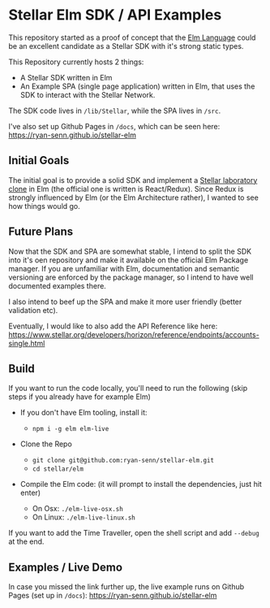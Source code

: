 # Stellar Elm SDK / API Examples

This repository started as a proof of concept that the [Elm Language](http://elm-lang.org) could be an excellent candidate as a Stellar SDK with it's strong static types.

This Repository currently hosts 2 things:
- A Stellar SDK written in Elm
- An Example SPA (single page application) written in Elm, that uses the SDK to interact with the Stellar Network.

The SDK code lives in `/lib/Stellar`, while the SPA lives in `/src`.

I've also set up Github Pages in `/docs`, which can be seen here: https://ryan-senn.github.io/stellar-elm

## Initial Goals

The initial goal is to provide a solid SDK and implement a [Stellar laboratory clone](https://www.stellar.org/laboratory/#explorer?resource=accounts&endpoint=single&network=test) in Elm (the official one is written is React/Redux).
Since Redux is strongly influenced by Elm (or the Elm Architecture rather), I wanted to see how things would go.

## Future Plans

Now that the SDK and SPA are somewhat stable, I intend to split the SDK into it's oen repository and make it available on the official Elm Package manager.
If you are unfamiliar with Elm, documentation and semantic versioning are enforced by the package manager, so I intend to have well documented examples there.

I also intend to beef up the SPA and make it more user friendly (better validation etc).

Eventually, I would like to also add the API Reference like here: https://www.stellar.org/developers/horizon/reference/endpoints/accounts-single.html

## Build

If you want to run the code locally, you'll need to run the following (skip steps if you already have for example Elm)

- If you don't have Elm tooling, install it:
    - `npm i -g elm elm-live`

- Clone the Repo
    - `git clone git@github.com:ryan-senn/stellar-elm.git`
    - `cd stellar/elm`

- Compile the Elm code: (it will prompt to install the dependencies, just hit enter)
    - On Osx: `./elm-live-osx.sh`
    - On Linux: `./elm-live-linux.sh`

If you want to add the Time Traveller, open the shell script and add `--debug` at the end.

## Examples / Live Demo

In case you missed the link further up, the live example runs on Github Pages (set up in `/docs`): https://ryan-senn.github.io/stellar-elm